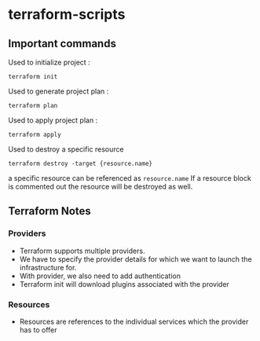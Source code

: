 # terraform-scripts

## Important commands

Used to initialize project :
```
terraform init
```

Used to generate project plan :
```
terraform plan
```

Used to apply project plan :
```
terraform apply
```

Used to destroy a specific resource
```
terraform destroy -target {resource.name}
```
a specific resource can be referenced as `resource.name` 
If a resource block is commented out the resource will be destroyed as well.


## Terraform Notes

### Providers
- Terraform supports multiple providers.
- We have to specify the provider details for which we want to launch the infrastructure for.
- With provider, we also need to add authentication
- Terraform init will download plugins associated with the provider

### Resources
- Resources are references to the individual services which the provider has to offer
